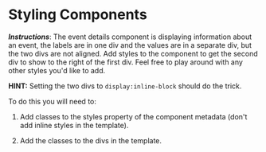 # Styling Components

**_Instructions_**: The event details component is displaying information about an event, the labels
are in one div and the values are in a separate div, but the two divs are not aligned. Add styles to
the component to get the second div to show to the right of the first div. Feel free to play around
with any other styles you'd like to add.

__HINT:__ Setting the two divs to `display:inline-block` should do the trick.

To do this you will need to:

1. Add classes to the styles property of the component metadata (don't add inline styles in the template).

2. Add the classes to the divs in the template.
